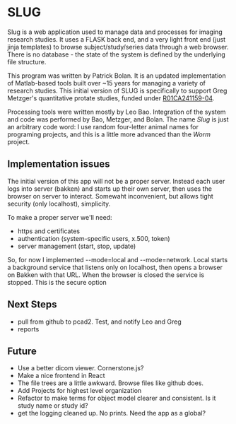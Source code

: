 # SLUG
Slug is a web application used to manage data and processes for imaging research studies. It uses a FLASK 
back end, and a very light front end (just jinja templates) to browse subject/study/series data 
through a web browser. There is no database - the state of the system is defined by the underlying
file structure. 

This program was written by Patrick Bolan. It is an updated implementation of Matlab-based tools 
built over ~15 years for managing a variety of research studies. This initial version of SLUG is 
specifically to support Greg Metzger's quantitative protate studies, funded under 
[R01CA241159-04](https://reporter.nih.gov/search/3TEMqajQiU6ytIJmAYJcLw/project-details/10919247).

Processing tools were written mostly by Leo Bao. Integration of the system and code was performed by 
Bao, Metzger, and Bolan. The name *Slug* is just an arbitrary code word: I use random four-letter animal 
names for programing projects, and this is a little more advanced than the *Worm* project. 

## Implementation issues
The initial version of this app will not be a proper server. Instead each user logs into server (bakken) and
starts up their own server, then uses the browser on server to interact. Somewaht inconvenient,
but allows tight security (only localhost), simplicity.

To make a proper server we'll need: 
* https and certificates
* authentication (system-specific users, x.500, token)
* server management (start, stop, update)

So, for now I implemented --mode=local and --mode=network. Local starts a background service that 
listens only on localhost, then opens a browser on Bakken with that URL. When the browser is closed 
the service is stopped. This is the secure option

## Next Steps
* pull from github to  pcad2. Test, and notify Leo and Greg
* reports

## Future
* Use a better dicom viewer. Cornerstone.js?
* Make a nice frontend in React
* The file trees are a little awkward. Browse files like github does.
* Add Projects for highest level organization
* Refactor to make terms for object model clearer and consistent. Is it study name or study id? 
* get the logging cleaned up. No prints. Need the app as a global?
